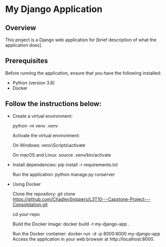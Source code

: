 # My Django Application

## Overview

This project is a Django web application for [brief description of what the application does].

## Prerequisites

Before running the application, ensure that you have the following installed:

- Python (version 3.8)
- Docker

## Follow the instructions below:

 - Create a virtual environment:

    python -m venv .venv


    Activate the virtual environment:

    On Windows:
    venv\Scripts\activate

    On macOS and Linux:
    source .venv/bin/activate



- Install dependencies:
    pip install -r requirements.txt


    Run the application:
    python manage.py runserver


- Using Docker

    Clone the repository:
    git clone https://github.com/ChadleySnippers/L3T10---Capstone-Project---Consolidation.git
    
    cd your-repo


    Build the Docker image:
    docker build -t my-django-app .

    Run the Docker container:
    docker run -d -p 8000:8000 my-django-app
    Access the application in your web browser at http://localhost:8000.